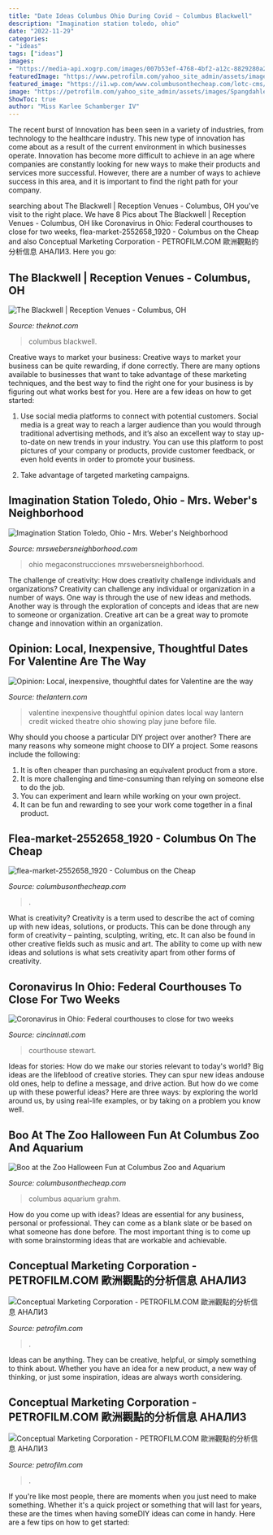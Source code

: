 ```yaml
---
title: "Date Ideas Columbus Ohio During Covid ~ Columbus Blackwell"
description: "Imagination station toledo, ohio"
date: "2022-11-29"
categories:
- "ideas"
tags: ["ideas"]
images:
- "https://media-api.xogrp.com/images/007b53ef-4768-4bf2-a12c-8829280a2fda~rs_720.480"
featuredImage: "https://www.petrofilm.com/yahoo_site_admin/assets/images/sr71_uk.116164308_std.jpg"
featured_image: "https://i1.wp.com/www.columbusonthecheap.com/lotc-cms/wp-content/uploads/2019/10/Boo-at-the-Zoo-5949-Grahm-S.-Jones-Columbus-Zoo-and-Aquarium.jpg?resize=768%2C1151&amp;ssl=1"
image: "https://petrofilm.com/yahoo_site_admin/assets/images/Spangdahlem_Air_Base_F-16_Fighting_Falcons_2010_B.104141355_std.jpg"
ShowToc: true
author: "Miss Karlee Schamberger IV"
---
```



The recent burst of Innovation has been seen in a variety of industries, from technology to the healthcare industry. This new type of innovation has come about as a result of the current environment in which businesses operate. Innovation has become more difficult to achieve in an age where companies are constantly looking for new ways to make their products and services more successful. However, there are a number of ways to achieve success in this area, and it is important to find the right path for your company.

	

		
searching about The Blackwell | Reception Venues - Columbus, OH you've visit to the right place. We have 8 Pics about The Blackwell | Reception Venues - Columbus, OH like Coronavirus in Ohio: Federal courthouses to close for two weeks, flea-market-2552658_1920 - Columbus on the Cheap and also Conceptual Marketing Corporation - PETROFILM.COM ﻿歐洲觀點的分析信息 АНАЛИЗ. Here you go:
		
    
## The Blackwell | Reception Venues - Columbus, OH

<img loading=lazy src="https://media-api.xogrp.com/images/007b53ef-4768-4bf2-a12c-8829280a2fda~rs_720.480" onerror="this.onerror=null;this.src='https://tse4.mm.bing.net/th?id=OIP.xiZB9eYlZk2lNkU1MYBhqAHaE8&amp;pid=15.1';" alt="The Blackwell | Reception Venues - Columbus, OH">

_Source: theknot.com_

>columbus blackwell. 

	

Creative ways to market your business:
Creative ways to market your business can be quite rewarding, if done correctly. There are many options available to businesses that want to take advantage of these marketing techniques, and the best way to find the right one for your business is by figuring out what works best for you. Here are a few ideas on how to get started: 
1. Use social media platforms to connect with potential customers. Social media is a great way to reach a larger audience than you would through traditional advertising methods, and it’s also an excellent way to stay up-to-date on new trends in your industry. You can use this platform to post pictures of your company or products, provide customer feedback, or even hold events in order to promote your business. 

2. Take advantage of targeted marketing campaigns.

    
## Imagination Station Toledo, Ohio - Mrs. Weber&#039;s Neighborhood

<img loading=lazy src="https://mrswebersneighborhood.com/wp-content/uploads/2015/04/Imagination-Station-Toledo-Ohio.jpg" onerror="this.onerror=null;this.src='https://tse1.mm.bing.net/th?id=OIP.hIPKw50H__p3XvrDb3lNvgHaFT&amp;pid=15.1';" alt="Imagination Station Toledo, Ohio - Mrs. Weber&#039;s Neighborhood">

_Source: mrswebersneighborhood.com_

>ohio megaconstrucciones mrswebersneighborhood. 

	

The challenge of creativity: How does creativity challenge individuals and organizations?
Creativity can challenge any individual or organization in a number of ways. One way is through the use of new ideas and methods. Another way is through the exploration of concepts and ideas that are new to someone or organization. Creative art can be a great way to promote change and innovation within an organization.

    
## Opinion: Local, Inexpensive, Thoughtful Dates For Valentine Are The Way

<img loading=lazy src="https://www.thelantern.com/files/2015/02/ohiotheatre-1024x683.jpg" onerror="this.onerror=null;this.src='https://tse2.mm.bing.net/th?id=OIP.PnpS5GHV2jdbCGpNzPobjgEsDI&amp;pid=15.1';" alt="Opinion: Local, inexpensive, thoughtful dates for Valentine are the way">

_Source: thelantern.com_

>valentine inexpensive thoughtful opinion dates local way lantern credit wicked theatre ohio showing play june before file. 

	

Why should you choose a particular DIY project over another?
There are many reasons why someone might choose to DIY a project. Some reasons include the following: 
1) It is often cheaper than purchasing an equivalent product from a store.
2) It is more challenging and time-consuming than relying on someone else to do the job.
3) You can experiment and learn while working on your own project.
4) It can be fun and rewarding to see your work come together in a final product.

    
## Flea-market-2552658_1920 - Columbus On The Cheap

<img loading=lazy src="https://i0.wp.com/www.columbusonthecheap.com/lotc-cms/wp-content/uploads/2019/05/flea-market-2552658_1920.jpg?ssl=1" onerror="this.onerror=null;this.src='https://tse1.mm.bing.net/th?id=OIP.PiOqH9vxZch8hcBiMJu08wHaEK&amp;pid=15.1';" alt="flea-market-2552658_1920 - Columbus on the Cheap">

_Source: columbusonthecheap.com_

>. 

	

What is creativity?
Creativity is a term used to describe the act of coming up with new ideas, solutions, or products. This can be done through any form of creativity – painting, sculpting, writing, etc. It can also be found in other creative fields such as music and art. The ability to come up with new ideas and solutions is what sets creativity apart from other forms of creativity.

    
## Coronavirus In Ohio: Federal Courthouses To Close For Two Weeks

<img loading=lazy src="https://www.gannett-cdn.com/-mm-/de92ff711f47d2367fda7015129f770f546caf9b/c=0-0-2065-1553/local/-/media/Cincinnati/Cincinnati/2014/07/14/1405366033000-1003b0courtnow.jpg?width=540&amp;height=405&amp;fit=crop" onerror="this.onerror=null;this.src='https://tse3.mm.bing.net/th?id=OIP.sLeUz2AidlcJJ6KiePsr1wHaFj&amp;pid=15.1';" alt="Coronavirus in Ohio: Federal courthouses to close for two weeks">

_Source: cincinnati.com_

>courthouse stewart. 

	

Ideas for stories: How do we make our stories relevant to today's world?
Big ideas are the lifeblood of creative stories. They can spur new ideas andouse old ones, help to define a message, and drive action. But how do we come up with these powerful ideas? Here are three ways: by exploring the world around us, by using real-life examples, or by taking on a problem you know well.

    
## Boo At The Zoo Halloween Fun At Columbus Zoo And Aquarium

<img loading=lazy src="https://i1.wp.com/www.columbusonthecheap.com/lotc-cms/wp-content/uploads/2019/10/Boo-at-the-Zoo-5949-Grahm-S.-Jones-Columbus-Zoo-and-Aquarium.jpg?resize=768%2C1151&amp;ssl=1" onerror="this.onerror=null;this.src='https://tse1.mm.bing.net/th?id=OIP.ug33JBobcsxnuzFsj8j2xAHaLG&amp;pid=15.1';" alt="Boo at the Zoo Halloween Fun at Columbus Zoo and Aquarium">

_Source: columbusonthecheap.com_

>columbus aquarium grahm. 

	

How do you come up with ideas?
Ideas are essential for any business, personal or professional. They can come as a blank slate or be based on what someone has done before. The most important thing is to come up with some brainstorming ideas that are workable and achievable.

    
## Conceptual Marketing Corporation - PETROFILM.COM ﻿歐洲觀點的分析信息 АНАЛИЗ

<img loading=lazy src="https://www.petrofilm.com/yahoo_site_admin/assets/images/sr71_uk.116164308_std.jpg" onerror="this.onerror=null;this.src='https://tse3.mm.bing.net/th?id=OIP.dLBqRFWHH8CxnONQnxULlAHaDo&amp;pid=15.1';" alt="Conceptual Marketing Corporation - PETROFILM.COM ﻿歐洲觀點的分析信息 АНАЛИЗ">

_Source: petrofilm.com_

>. 

	

Ideas can be anything. They can be creative, helpful, or simply something to think about. Whether you have an idea for a new product, a new way of thinking, or just some inspiration, ideas are always worth considering.

    
## Conceptual Marketing Corporation - PETROFILM.COM ﻿歐洲觀點的分析信息 АНАЛИЗ

<img loading=lazy src="https://petrofilm.com/yahoo_site_admin/assets/images/Spangdahlem_Air_Base_F-16_Fighting_Falcons_2010_B.104141355_std.jpg" onerror="this.onerror=null;this.src='https://tse1.mm.bing.net/th?id=OIP.6d-LRDAm986tLKsRdmxAFwHaC_&amp;pid=15.1';" alt="Conceptual Marketing Corporation - PETROFILM.COM ﻿歐洲觀點的分析信息 АНАЛИЗ">

_Source: petrofilm.com_

>. 

	

If you're like most people, there are moments when you just need to make something. Whether it's a quick project or something that will last for years, these are the times when having someDIY ideas can come in handy. Here are a few tips on how to get started:

